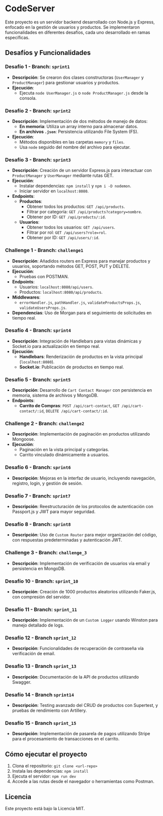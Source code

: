 # CodeServer

Este proyecto es un servidor backend desarrollado con Node.js y Express, enfocado en la gestión de usuarios y productos. Se implementaron funcionalidades en diferentes desafíos, cada uno desarrollado en ramas específicas.

## Desafíos y Funcionalidades

### Desafío 1 - Branch: `sprint1`
- **Descripción**: Se crearon dos clases constructoras (`UserManager` y `ProductManager`) para gestionar usuarios y productos.
- **Ejecución**: 
  - Ejecuta `node UserManager.js` o `node ProductManager.js` desde la consola.
  
### Desafío 2 - Branch: `sprint2`
- **Descripción**: Implementación de dos métodos de manejo de datos:
  - **En memoria**: Utiliza un array interno para almacenar datos.
  - **En archivos `.json`**: Persistencia utilizando File System (FS).
- **Ejecución**:
  - Métodos disponibles en las carpetas `memory` y `files`.
  - Usa `node` seguido del nombre del archivo para ejecutar.

### Desafío 3 - Branch: `sprint3`
- **Descripción**: Creación de un servidor Express.js para interactuar con `ProductManager` y `UserManager` mediante rutas GET.
- **Ejecución**:
  - Instalar dependencias: `npm install` y `npm i -D nodemon`.
  - Iniciar servidor en `localhost:8080`.
- **Endpoints**:
  - **Productos**:
    - Obtener todos los productos: `GET /api/products`.
    - Filtrar por categoría: `GET /api/products?category=nombre`.
    - Obtener por ID: `GET /api/products/:id`.
  - **Usuarios**:
    - Obtener todos los usuarios: `GET /api/users`.
    - Filtrar por rol: `GET /api/users?role=rol`.
    - Obtener por ID: `GET /api/users/:id`.

### Challenge 1 - Branch: `challenge1`
- **Descripción**: Añadidos routers en Express para manejar productos y usuarios, soportando métodos GET, POST, PUT y DELETE.
- **Ejecución**:
  - Pruebas con POSTMAN.
- **Endpoints**:
  - Usuarios: `localhost:8080/api/users`.
  - Productos: `localhost:8080/api/products`.
- **Middlewares**:
  - `errorHandler.js`, `pathHandler.js`, `validateProductsProps.js`, `validateUsersProps.js`.
- **Dependencias**: Uso de Morgan para el seguimiento de solicitudes en tiempo real.

### Desafío 4 - Branch: `sprint4`
- **Descripción**: Integración de Handlebars para vistas dinámicas y Socket.io para actualización en tiempo real.
- **Ejecución**:
  - **Handlebars**: Renderización de productos en la vista principal (`localhost:8080`).
  - **Socket.io**: Publicación de productos en tiempo real.

### Desafío 5 - Branch: `sprint5`
- **Descripción**: Desarrollo de `Cart Contact Manager` con persistencia en memoria, sistema de archivos y MongoDB.
- **Endpoints**:
  - **Carrito de Compras**: `POST /api/cart-contact`, `GET /api/cart-contact/:id`, `DELETE /api/cart-contact/:id`.

### Challenge 2 - Branch: `challenge2`
- **Descripción**: Implementación de paginación en productos utilizando Mongoose.
- **Ejecución**:
  - Paginación en la vista principal y categorías.
  - Carrito vinculado dinámicamente a usuarios.

### Desafío 6 - Branch: `sprint6`
- **Descripción**: Mejoras en la interfaz de usuario, incluyendo navegación, registro, login, y gestión de sesión.

### Desafío 7 - Branch: `sprint7`
- **Descripción**: Reestructuración de los protocolos de autenticación con Passport.js y JWT para mayor seguridad.

### Desafío 8 - Branch: `sprint8`
- **Descripción**: Uso de `Custom Router` para mejor organización del código, con respuestas predeterminadas y autenticación JWT.

### Challenge 3 - Branch: `challenge_3`
- **Descripción**: Implementación de verificación de usuarios vía email y persistencia en MongoDB.

### Desafío 10 - Branch: `sprint_10`
- **Descripción**: Creación de 1000 productos aleatorios utilizando Faker.js, con compresión del servidor.

### Desafío 11 - Branch: `sprint_11`
- **Descripción**: Implementación de un `Custom Logger` usando Winston para manejo detallado de logs.

### Desafío 12 - Branch `sprint_12`
- **Descripción**: Funcionalidades de recuperación de contraseña vía verificación de email.

### Desafío 13 - Branch `sprint_13`
- **Descripción**: Documentación de la API de productos utilizando Swagger.

### Desafío 14 - Branch `sprint14`
- **Descripción**: Testing avanzado del CRUD de productos con Supertest, y pruebas de rendimiento con Artillery.

### Desafío 15 - Branch `sprint_15`
- **Descripción**: Implementación de pasarela de pagos utilizando Stripe para el procesamiento de transacciones en el carrito.

## Cómo ejecutar el proyecto

1. Clona el repositorio: `git clone <url-repo>`
2. Instala las dependencias: `npm install`
3. Ejecuta el servidor: `npm run dev`
4. Accede a las rutas desde el navegador o herramientas como Postman.

## Licencia
Este proyecto está bajo la Licencia MIT.
